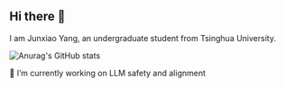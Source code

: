 ## Hi there 👋

<!--
**yangjunx21/yangjunx21** is a ✨ _special_ ✨ repository because its `README.md` (this file) appears on your GitHub profile.

Here are some ideas to get you started:

- 🔭 I’m currently working on ...
- 🌱 I’m currently learning ...
- 👯 I’m looking to collaborate on ...
- 🤔 I’m looking for help with ...
- 💬 Ask me about ...
- 📫 How to reach me: ...
- 😄 Pronouns: ...
- ⚡ Fun fact: ...
-->
I am Junxiao Yang, an undergraduate student from Tsinghua University.

![Anurag's GitHub stats](https://github-readme-stats-two-zeta-86.vercel.app/api?username=yangjunx21&count_private=true&layout=compact)

🔭 I’m currently working on LLM safety and alignment
